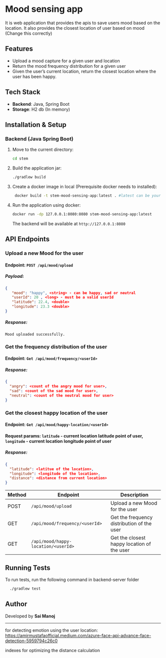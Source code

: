 # Mood sensing app
It is web application that provides the apis to save users mood based on the location. It also provides
the closest location of user based on mood (Change this correctly)

## Features

- Upload a mood capture for a given user and location
- Return the mood frequency distribution for a given user
- Given the user’s current location, return the closest location where the user has been happy.

## Tech Stack

- **Backend**: Java, Spring Boot
- **Storage**: H2 db (In memory)

## Installation & Setup

### Backend (Java Spring Boot)

1. Move to the current directory:
   ```sh
   cd stem
   ```
2. Build the application jar:
   ```sh
   ./gradlew build
   ```
3. Create a docker image in local (Prerequisite docker needs to installed):
   ```sh
    docker build -t stem-mood-sensing-app:latest . #latest can be your version
   ```
4. Run the application using docker:
   ```sh
   docker run -dp 127.0.0.1:8080:8080 stem-mood-sensing-app:latest
   ```
   The backend will be available at `http://127.0.0.1:8080`

## API Endpoints

### Upload a new Mood for the user
#### Endpoint: `POST /api/mood/upload`
##### Payload:
```json
{
   "mood": "happy", <string> - can be happy, sad or neutral
   "userId": 20 , <long> - must be a valid userId
   "latitude": 22.4, <double>
   "longitude": 23.3 <double>
}
```
##### Response:
```
Mood uploaded successfully.
```

### Get the frequency distribution of the user
#### Endpoint: `Get /api/mood/frequency/<userId>`

##### Response:
```json
{
  "angry": <count of the angry mood for user>,
  "sad": <count of the sad mood for user>,
  "neutral": <count of the neutral mood for user>
}
```

### Get the closest happy location of the user
#### Endpoint: `Get /api/mood/happy-location/<userId>`
#### Request params: `latitude` - current location latitude point of user, `longitude` - current location longitude point of user

##### Response:
```json
{
  "latitude": <latitue of the location>,
  "longitude": <longitude of the location>,
  "distance": <distance from current location>
}
```



| Method | Endpoint                                        | Description                          |
|--------| ----------------------------------------------- | ------------------------------------ |
| POST   | `/api/mood/upload`                          | Upload a new Mood for the user            |
| GET    | `/api/mood/frequency/<userId>`            | Get the frequency distribution of the user  |
| GET    | `/api/mood/happy-location/<userId>`             | Get the closest happy location of the user |

## Running Tests

To run tests, run the following command in backend-server folder

```bash
  ./gradlew test
```


[//]: # (## Demo)

[//]: # ()
[//]: # (Check out the demo video: [Demo.mp4]&#40;./Demo.mp4&#41; &#40;need to be done&#41;)

## Author

Developed by **Sai Manoj**

---

for detecting emotion using the user location: https://amirmustafaofficial.medium.com/azure-face-api-advance-face-detection-5959794c26c0

indexes for optimizing the distance calculation
